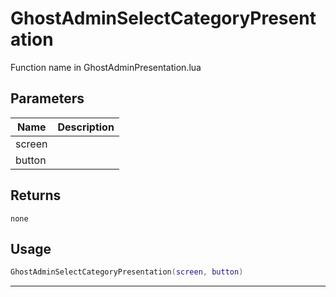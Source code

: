 # GhostAdminSelectCategoryPresentation

Function name in GhostAdminPresentation.lua

## Parameters

| Name   | Description |
| ------ | ----------- |
| screen |             |
| button |             |

## Returns

`none`

## Usage

```lua
GhostAdminSelectCategoryPresentation(screen, button)
```

---
